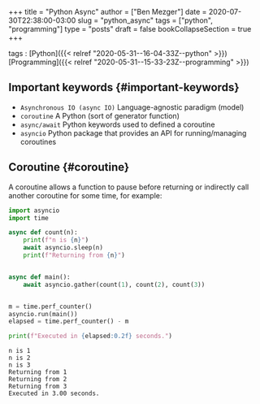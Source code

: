 +++
title = "Python Async"
author = ["Ben Mezger"]
date = 2020-07-30T22:38:00-03:00
slug = "python_async"
tags = ["python", "programming"]
type = "posts"
draft = false
bookCollapseSection = true
+++

tags
: [Python]({{< relref "2020-05-31--16-04-33Z--python" >}}) [Programming]({{< relref "2020-05-31--15-33-23Z--programming" >}})


## Important keywords {#important-keywords}

-   `Asynchronous IO (async IO)` Language-agnostic paradigm (model)
-   `coroutine` A Python (sort of generator function)
-   `async/await` Python keywords used to defined a coroutine
-   `asyncio` Python package that provides an API for running/managing coroutines


## Coroutine {#coroutine}

A coroutine allows a function to pause before returning or indirectly call
another coroutine for some time, for example:

```python
import asyncio
import time

async def count(n):
    print(f"n is {n}")
    await asyncio.sleep(n)
    print(f"Returning from {n}")


async def main():
    await asyncio.gather(count(1), count(2), count(3))


m = time.perf_counter()
asyncio.run(main())
elapsed = time.perf_counter() - m

print(f"Executed in {elapsed:0.2f} seconds.")
```

```text
n is 1
n is 2
n is 3
Returning from 1
Returning from 2
Returning from 3
Executed in 3.00 seconds.
```
